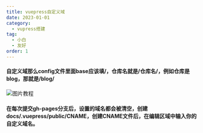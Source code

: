 ```yaml
---
title: vuepress自定义域
date: 2023-01-01
category:
  - vupress搭建
tag:
  - 小白
  - 友好
order: 1
---
```



#### 自定义域那么config文件里面base应该填/，仓库名就是/仓库名/，例如仓库是blog，那就是/blog/
![图片教程](https://wwangyu2.github.io/my-image-host/各种教程需要的图片/vuepress/base填写.png)

#### 在每次提交gh-pages分支后，设置的域名都会被清空，创建 docs/.vuepress/public/CNAME，创建CNAME文件后，在编辑区域中输入你的自定义域名。